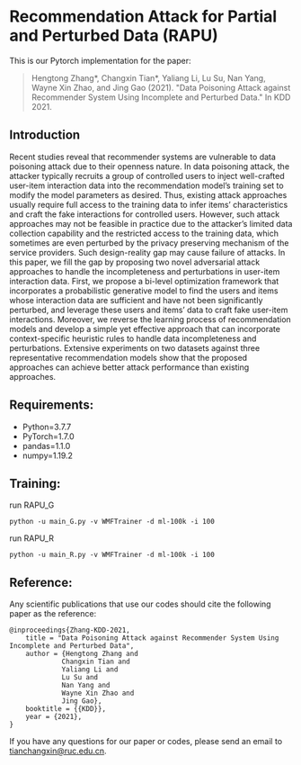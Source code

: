 # Recommendation Attack for Partial and Perturbed Data (RAPU)

This is our Pytorch implementation for the paper:

> Hengtong Zhang*, Changxin Tian*, Yaliang Li, Lu Su, Nan Yang, Wayne Xin Zhao, and Jing Gao (2021). "Data Poisoning Attack against Recommender System Using Incomplete and Perturbed Data." In KDD 2021.

## Introduction
Recent studies reveal that recommender systems are vulnerable to data poisoning attack due to their openness nature. In data poisoning attack, the attacker typically recruits a group of controlled
users to inject well-crafted user-item interaction data into the recommendation model’s training set to modify the model parameters as desired. Thus, existing attack approaches usually require full access to the training data to infer items’ characteristics and craft
the fake interactions for controlled users. However, such attack approaches may not be feasible in practice due to the attacker’s limited data collection capability and the restricted access to the training data, which sometimes are even perturbed by the privacy
preserving mechanism of the service providers. Such design-reality gap may cause failure of attacks. In this paper, we fill the gap by proposing two novel adversarial attack approaches to handle the incompleteness and perturbations in user-item interaction data.
First, we propose a bi-level optimization framework that incorporates a probabilistic generative model to find the users and items whose interaction data are sufficient and have not been significantly perturbed, and leverage these users and items’ data to craft fake
user-item interactions. Moreover, we reverse the learning process of recommendation models and develop a simple yet effective approach that can incorporate context-specific heuristic rules to handle data incompleteness and perturbations. Extensive experiments
on two datasets against three representative recommendation models show that the proposed approaches can achieve better attack performance than existing approaches.

## Requirements:
* Python=3.7.7
* PyTorch=1.7.0
* pandas=1.1.0
* numpy=1.19.2

## Training:
run RAPU_G
```
python -u main_G.py -v WMFTrainer -d ml-100k -i 100
```

run RAPU_R
```
python -u main_R.py -v WMFTrainer -d ml-100k -i 100
```

## Reference:
Any scientific publications that use our codes should cite the following paper as the reference:

 ```
 @inproceedings{Zhang-KDD-2021,
     title = "Data Poisoning Attack against Recommender System Using Incomplete and Perturbed Data",
     author = {Hengtong Zhang and
     		  Changxin Tian and
     		  Yaliang Li and
     		  Lu Su and
     		  Nan Yang and
     		  Wayne Xin Zhao and
     		  Jing Gao},
     booktitle = {{KDD}},
     year = {2021},
 }
 ```

If you have any questions for our paper or codes, please send an email to tianchangxin@ruc.edu.cn.
